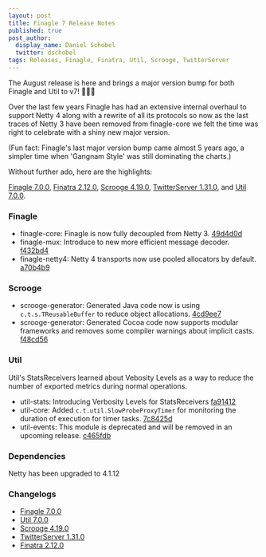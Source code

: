 ```yaml
---
layout: post
title: Finagle 7 Release Notes
published: true
post_author:
  display_name: Daniel Schobel
  twitter: dschobel
tags: Releases, Finagle, Finatra, Util, Scrooge, TwitterServer
---
```


The August release is here and brings a major version bump for both Finagle and Util to v7! :cake::cake::cake:

Over the last few years Finagle has had an extensive internal overhaul to support Netty 4 along with a rewrite of all its protocols so now as the last traces of Netty 3 have been removed from finagle-core we felt the time was right to celebrate with a shiny new major version.

(Fun fact: Finagle's last major version bump came almost 5 years ago, a simpler time when 'Gangnam Style' was still dominating the charts.)

Without further ado, here are the highlights:

[Finagle 7.0.0][finagle], [Finatra 2.12.0][finatra], [Scrooge 4.19.0][scrooge], [TwitterServer 1.31.0][twitterserver], and [Util 7.0.0][util].


### Finagle ###

* finagle-core: Finagle is now fully decoupled from Netty 3. [49d4d0d](https://github.com/twitter/finagle/commit/49d4d0df6d7e0a5dcac85ca6564efcae101c8e04)
* finagle-mux: Introduce to new more efficient message decoder. [f432bd4](https://github.com/twitter/finagle/commit/f432bd443c4998431e4cbfeb6934916e7310c9a8)
* finagle-netty4: Netty 4 transports now use pooled allocators by default. [a70b4b9](https://github.com/twitter/finagle/commit/a70b4b92bf025e30284d4ef96d1d3150c298ef97)

### Scrooge ###

* scrooge-generator: Generated Java code now is using `c.t.s.TReusableBuffer` to reduce
  object allocations. [4cd9ee7](https://github.com/twitter/scrooge/commit/4cd9ee7017d75cec068f5acf14b97bc2955474ec)
* scrooge-generator: Generated Cocoa code now supports modular frameworks and 
  removes some compiler warnings about implicit casts. [f48cd56](https://github.com/twitter/scrooge/commit/f48cd56e9398305ee7e280e161b0423da4131845)
  
### Util ###
Util's StatsReceivers learned about Vebosity Levels as a way to reduce the number of exported metrics during normal operations.

* util-stats: Introducing Verbosity Levels for StatsReceivers [fa91412](https://github.com/twitter/finagle/commit/fa91412d243eae8146465a439d69c78a1caca9c6)
* util-core: Added `c.t.util.SlowProbeProxyTimer` for monitoring the duration
    of execution for timer tasks. [7c8425d](https://github.com/twitter/util/commit/7c8425d95e45771ff88e8d23857f9f8026bb09aa)
* util-events: This module is deprecated and will be removed in an upcoming
    release. [c465fdb](https://github.com/twitter/util/commit/c465fdbb2a781ad009f134305be74e49127e1cb1)

### Dependencies ###
Netty has been upgraded to 4.1.12

### Changelogs ###

* [Finagle 7.0.0][finagle]
* [Util 7.0.0][util]
* [Scrooge 4.19.0][scrooge]
* [TwitterServer 1.31.0][twitterserver]
* [Finatra 2.12.0][finatra]

[finagle]: https://github.com/twitter/finagle/blob/finagle-7.0.0/CHANGES
[util]: https://github.com/twitter/util/blob/util-7.0.0/CHANGES
[scrooge]: https://github.com/twitter/scrooge/blob/scrooge-4.19.0/CHANGES
[twitterserver]: https://github.com/twitter/twitter-server/blob/twitter-server-1.31.0/CHANGES
[finatra]: https://github.com/twitter/finatra/blob/finatra-2.12.0/CHANGELOG.md
